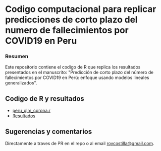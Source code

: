 # Codigo computacional para replicar predicciones de corto plazo del numero de fallecimientos por COVID19 en Peru #


### Resumen ###
Este repositorio contiene el codigo de R que replica los resultados presentados en el manuscrito: "Predicción de corto plazo del número de fallecimientos por COVID19 en Perú: enfoque usando modelos lineales generalizados".


## Codigo de R y resultados ##
+ [peru_glm_corona.r](https://github.com/Cholokiwi/covid19/blob/master/peru_glm_corona.r)
+ [Resultados](https://github.com/Cholokiwi/covid19/blob/master/peru_glm_corona.pdf)


## Sugerencias y comentarios ##
Directamente a traves de PR en el repo o al email roycostilla@gmail.com.

